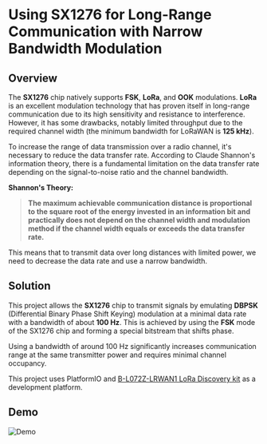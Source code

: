 # Using SX1276 for Long-Range Communication with Narrow Bandwidth Modulation

## Overview

The **SX1276** chip natively supports **FSK**, **LoRa**, and **OOK** modulations. **LoRa** is an excellent modulation technology that has proven itself in long-range communication due to its high sensitivity and resistance to interference. However, it has some drawbacks, notably limited throughput due to the required channel width (the minimum bandwidth for LoRaWAN is **125 kHz**).

To increase the range of data transmission over a radio channel, it's necessary to reduce the data transfer rate. According to Claude Shannon's information theory, there is a fundamental limitation on the data transfer rate depending on the signal-to-noise ratio and the channel bandwidth.

**Shannon's Theory:**

> **The maximum achievable communication distance is proportional to the square root of the energy invested in an information bit and practically does not depend on the channel width and modulation method if the channel width equals or exceeds the data transfer rate.**

This means that to transmit data over long distances with limited power, we need to decrease the data rate and use a narrow bandwidth.

## Solution

This project allows the **SX1276** chip to transmit signals by emulating **DBPSK** (Differential Binary Phase Shift Keying) modulation at a minimal data rate with a bandwidth of about **100 Hz**. This is achieved by using the **FSK** mode of the SX1276 chip and forming a special bitstream that shifts phase.

Using a bandwidth of around 100 Hz significantly increases communication range at the same transmitter power and requires minimal channel occupancy.

This project uses PlatformIO and [B-L072Z-LRWAN1 LoRa Discovery kit](https://os.mbed.com/platforms/ST-Discovery-LRWAN1/) as a development platform.

## Demo
![Demo](demo.gif)
